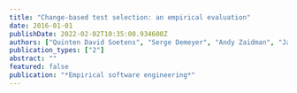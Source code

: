 ```yaml
---
title: "Change-based test selection: an empirical evaluation"
date: 2016-01-01
publishDate: 2022-02-02T10:35:00.934600Z
authors: ["Quinten David Soetens", "Serge Demeyer", "Andy Zaidman", "Javier Pérez"]
publication_types: ["2"]
abstract: ""
featured: false
publication: "*Empirical software engineering*"
---
```


